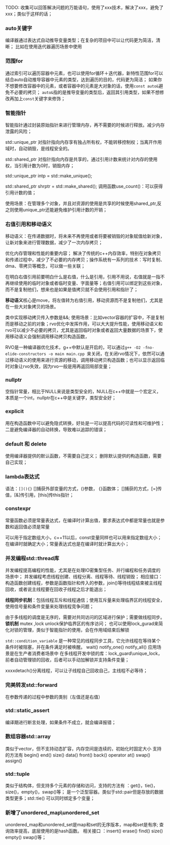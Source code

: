 TODO:
收集可以回答解决问题的万能语句，使用了xxx技术，解决了xxx，避免了xxx；类似于这样的话；
### auto关键字
编译器通过表达式自动推导变量类型；在复杂的项目中可以让代码更为简洁，清晰；
比如在使用迭代器遍历场景中使用
### 范围for
通过索引可以遍历容器中元素，也可以使用for循环＋迭代器，新特性范围for可以结合auto自动推导容器中元素的类型，达到遍历的目的，代码更为简洁；
如果你不想要修改容器中的元素，或者容器中的元素是大对象的话，使用`const auto&`避免不必要的拷贝；
`auto&`指的是推导变量的类型后，返回其引用类型，如果不想修改再加上`const`关键字来修饰；

### 智能指针

智能指针通过封装原始指针来进行管理内存，再不需要的时候进行释放。减少内存泄露的风险；

std::unique_ptr 对指针指向内存享有独占所有权，不能转移控制权；当离开作用域时，自动销毁，是线程安全的。

std::shared_ptr 对指针指向内存是共享的，通过引用计数来统计对内存的使用权，当引用计数为0时，销毁内存；

std::unique_ptr<classtype> intp = std::make_unique<classtype>();

std::shared_ptr<classtype> shrptr = std::make_shared<classtype>();
调用函数use_count()：可以获得引用计数的值；

使用场景：在管理多个对象，并且对资源的使用是共享的时候使用shared_ptr,反之则使用unique_ptr还能避免维护引用计数的开销；

### 右值引用和移动语义

移动语义：在传递数据时，将未来不再使用或者将要被销毁的对象赋值给新对象，让新对象来进行管理数据，减少了一次内存拷贝；

优化内存管理和性能的重要内容；
解决了传统的c++内存效率，特别在对象拷贝和传递过程中，减少了不必要的内存拷贝；操作系统有一系列的技术：写时复制、dma、零拷贝等概念，可以做一些关联；

在明白右值引用前要明白什么是右值，什么是引用，引用不用说，右值就是一指不再继续使用的临时对象或者临时变量、字面量等；右值引用可以绑定到这些对象，而不是复制他们，想来也是如果是值拷贝就不会使用引用和指针了；

**移动语义**核心是move，将左值转为右值引用，移动资源而不是复制他们，尤其是在一些大对象拷贝的场景。

类中实现移动拷贝传入参数是&&;
使用场景：比如vector容器的扩容中，不是复制而是移动之前的对象；rvo优化中发挥作用，可以大大提升性能，使用移动语义和rvo可以减少不必要的拷贝，尤其是返回临时对象或者返回大量数据的场景下，使用移动语义会强制调用移动拷贝构造函数，


RVO是一种编译器优化技术，g++中默认是开启的，可以通过`g++ -O2 -fno-elide-constructors -o main main.cpp
`来关闭，在关闭rvo情况下，依然可以通过移动语义的使用来进行资源的移动，调用移动拷贝构造函数；也可以显示返回临时对象让rvo失效，因为rvo一般是用再返回局部变量；

### nullptr
空指针常量，相比于NULL来说是类型安全的，NULL在c++中就是一个宏定义，本质是一个int，nullptr在c++中是关键字，类型安全好；

### explicit
用在构造函数中可以避免隐式转换，好处是一可以提高代码的可读性和可维护性；二是避免编译器的自动转换，导致难以追踪的错误；

### default 和 delete

使用编译器提供的默认函数，不需要自己定义；
删除默认提供的构造函数，需要自己实现；

### lambda表达式
语法：`[](){}`
[]捕获外部变量的方式，()参数， {}函数体；
[]捕获的方式，[=]传值，[&]传引用，[this]传this指针；

### constexpr
常量函数必须是常量表达式，在编译时计算出值，要求表达式中都是常量也就是参数和返回值必须是常量

可以用于指定数组大小，c++11以后，const变量同样也可以用来指定数组大小；
在编译时就确定大小；常量表达式也是在编译时就计算出大小；


### 并发编程std::thread库

并发编程提高编程的性能，尤其是在处理IO密集型任务、并行编程和任务调度的场景中；
并发编程考虑线程创建、线程分离、线程等待、线程销毁；
相应接口：构造函数创建线程，参数是函数指针和传入的参数，join()等待线程结束被主线程回收，或者说主线程要在回收子线程之后才能退出；


**线程同步机制**：包括线程互斥和线程通信；使用互斥量来处理临界区的线程安全，使用信号量和条件变量来处理线程竞争问题；

由于多线程的调度是无序的，需要对共同访问的区域进行保护；需要做线程同步。
**锁机制** mutex ,lock unlock保护临界区的有序访问；
也可以使用lock_gurad来简化对锁的管理，类似于智能指针的使用，会在作用域结束后解锁

`std::condition_variable` 是一种常见的线程同步工具，它允许线程在等待某个条件时被阻塞，并在条件满足时被唤醒。
wait() notify_one() notify_all()
应用场景是在生产者消费者场景中
在多线程开发中锁的库：lock_guard\unique_lock，前者自动管理锁的回收，后者可以手动加解锁并支持条件变量；


xxxxdetach()分离线程，可以让子线程自己回收自己，主线程不必等待；


### 完美转发std::forward
在参数传递的过程中参数的类别（左值还是右值）

### std::static_assert
编译期进行断言处理，如果条件不成立，就会编译报错；

### 数组容器std::array
类似于vector，但不支持动态扩容，内存空间是连续的，初始化时固定大小
支持的方法有 begin() end() size() data() front() back() operator[]() at() swap() assign()

### std::tuple
类似于结构体，但支持多个元素的存储和访问，支持的方法有 ：get()，tie()，size()，empty()，swap()等；
是一个泛型容器。类似于std::pair但是存放的数据类型更多；std::tie() 可以同时绑定多个变量；

### 新增了unordered_map\unordered_set
unordered_map和unordered_set是map和set的无序版本，map和set是有序;
查询效率提高，底层使用的是hash函数。
相关接口 ：insert() erase() find() size() empty() swap()等；
